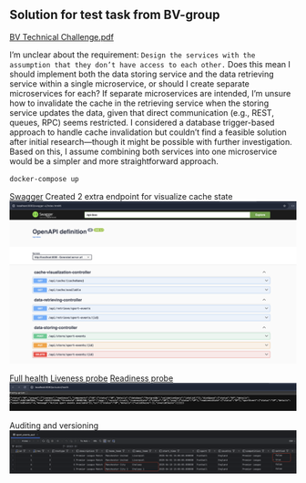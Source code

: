 ## Solution for test task from BV-group

[BV Technical Challenge.pdf](media/BV%20Technical%20Challenge.pdf)

I’m unclear about the requirement: `Design the services with the assumption that they don’t have access to each other.` Does this mean I should implement both the data storing service and the data retrieving service within a single microservice, or should I create separate microservices for each? If separate microservices are intended, I’m unsure how to invalidate the cache in the retrieving service when the storing service updates the data, given that direct communication (e.g., REST, queues, RPC) seems restricted. I considered a database trigger-based approach to handle cache invalidation but couldn’t find a feasible solution after initial research—though it might be possible with further investigation. Based on this, I assume combining both services into one microservice would be a simpler and more straightforward approach.

```bash
docker-compose up
```

[Swagger](http://localhost:8080/swagger-ui/index.html#/) Created 2 extra endpoint for visualize cache state
![swagger_view.png](media/swagger_view.png)

[Full health](http://localhost:8080/actuator/health)
[Liveness probe](http://localhost:8080/actuator/health/liveness)
[Readiness probe](http://localhost:8080/actuator/health/readiness)
![add_health_view.png](media/add_health_view.png)

Auditing and versioning 
![auditing.png](media/auditing.png)


